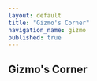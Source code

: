 ```yaml
---
layout: default
title: "Gizmo's Corner"
navigation_name: gizmo
published: true
---
```


## Gizmo's Corner
